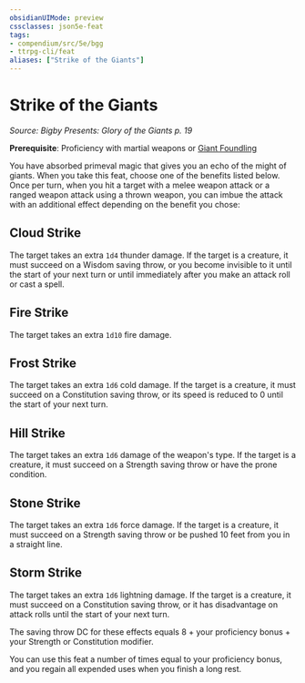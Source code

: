 ```yaml
---
obsidianUIMode: preview
cssclasses: json5e-feat
tags:
- compendium/src/5e/bgg
- ttrpg-cli/feat
aliases: ["Strike of the Giants"]
---
```

# Strike of the Giants
*Source: Bigby Presents: Glory of the Giants p. 19*  

**Prerequisite**: Proficiency with martial weapons or [Giant Foundling](/3-Mechanics/CLI/backgrounds/giant-foundling-bgg.md)

You have absorbed primeval magic that gives you an echo of the might of giants. When you take this feat, choose one of the benefits listed below. Once per turn, when you hit a target with a melee weapon attack or a ranged weapon attack using a thrown weapon, you can imbue the attack with an additional effect depending on the benefit you chose:

## Cloud Strike

The target takes an extra `1d4` thunder damage. If the target is a creature, it must succeed on a Wisdom saving throw, or you become invisible to it until the start of your next turn or until immediately after you make an attack roll or cast a spell.

## Fire Strike

The target takes an extra `1d10` fire damage.

## Frost Strike

The target takes an extra `1d6` cold damage. If the target is a creature, it must succeed on a Constitution saving throw, or its speed is reduced to 0 until the start of your next turn.

## Hill Strike

The target takes an extra `1d6` damage of the weapon's type. If the target is a creature, it must succeed on a Strength saving throw or have the prone condition.

## Stone Strike

The target takes an extra `1d6` force damage. If the target is a creature, it must succeed on a Strength saving throw or be pushed 10 feet from you in a straight line.

## Storm Strike

The target takes an extra `1d6` lightning damage. If the target is a creature, it must succeed on a Constitution saving throw, or it has disadvantage on attack rolls until the start of your next turn.

The saving throw DC for these effects equals 8 + your proficiency bonus + your Strength or Constitution modifier.

You can use this feat a number of times equal to your proficiency bonus, and you regain all expended uses when you finish a long rest.